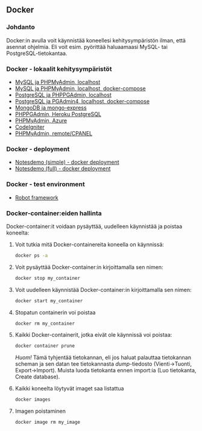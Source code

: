 ## Docker

### Johdanto

Docker:in avulla voit käynnistää koneellesi kehitysympäristön ilman, että asennat ohjelmia. Eli voit esim. pyörittää haluaamaasi MySQL- tai PostgreSQL-tietokantaa.

### Docker - lokaalit kehitysympäristöt

- [MySQL ja PHPMyAdmin, localhost](mysql.html)
- [MySQL ja PHPMyAdmin, localhost, docker-compose](mysql-phpmyadmin.html)
- [PostgreSQL ja PHPPGAdmin, localhost](postgres.html)
- [PostgreSQL ja PGAdmin4, localhost, docker-compose](postgres-pgadmin4.html)
- [MongoDB ja mongo-express](mongodb.html)
- [PHPPGAdmin, Heroku PostgreSQL](postgres-heroku.html)
- [PHPMyAdmin, Azure](phpmyadmin-remote.html)
- [CodeIgniter](codeigniter.html)
- [PHPMyAdmin, remote/CPANEL](phpmyadmin_remote.html)

### Docker - deployment

- [Notesdemo (simple) - docker deployment](notesdemo.html)
- [Notesdemo (full) - docker deployment](notesdemofull.html)

### Docker - test environment

- [Robot framework](rpa.html)

### Docker-container:eiden hallinta

Docker-container:it voidaan pysäyttää, uudelleen käynnistää ja poistaa koneelta:

1. Voit tutkia mitä Docker-containereita koneella on käynnissä:

    ```cmd
    docker ps -a
    ```

2. Voit pysäyttää Docker-container:in kirjoittamalla sen nimen:

    ```cmd
    docker stop my_container
    ```

3. Voit uudelleen käynnistää Docker-container:in kirjoittamalla sen nimen:

    ```cmd
    docker start my_container
    ```

4. Stopatun containerin voi poistaa

    ```cmd
    docker rm my_container
    ```

5. Kaikki Docker-containerit, jotka eivät ole käynnissä voi poistaa:

    ```cmd
    docker container prune
    ```

    *Huom!* Tämä tyhjentää tietokannan, eli jos haluat palauttaa tietokannan scheman ja sen datan tee tietokannasta *dump*-tiedosto (Vienti->Tuonti, Export->Import). Muista luoda tietokanta ennen import:ia (Luo tietokanta, Create database).

6. Kaikki koneelta löytyvät imaget saa listattua

    ```cmd
    docker images
    ```

7. Imagen poistaminen 

    ```cmd
    docker image rm my_image
    ```
